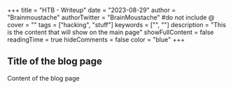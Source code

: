 +++
title = "HTB - Writeup"
date = "2023-08-29"
author = "Brainmoustache"
authorTwitter = "BrainMoustache" #do not include @
cover = ""
tags = ["hacking", "stuff"]
keywords = ["", ""]
description = "This is the content that will show on the main page"
showFullContent = false
readingTime = true
hideComments = false
color = "blue"
+++

## Title of the blog page
Content of the blog page
